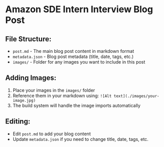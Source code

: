 # Amazon SDE Intern Interview Blog Post

## File Structure:

- `post.md` - The main blog post content in markdown format
- `metadata.json` - Blog post metadata (title, date, tags, etc.)
- `images/` - Folder for any images you want to include in this post

## Adding Images:

1. Place your images in the `images/` folder
2. Reference them in your markdown using: `![Alt text](./images/your-image.jpg)`
3. The build system will handle the image imports automatically

## Editing:

- Edit `post.md` to add your blog content
- Update `metadata.json` if you need to change title, date, tags, etc.
